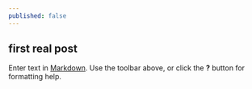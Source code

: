 ```yaml
---
published: false
---
```

## first real post

Enter text in [Markdown](http://daringfireball.net/projects/markdown/). Use the toolbar above, or click the **?** button for formatting help.
